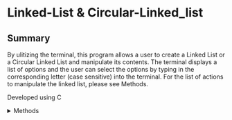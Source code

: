 # Linked-List & Circular-Linked_list
## Summary
By ulitizing the terminal, this program allows a user to create a Linked List or a Circular Linked List and manipulate its contents. The terminal displays a list of options and the user can select the options by typing in the corresponding letter (case sensitive) into the terminal. For the list of actions to manipulate the linked list, please see Methods.

Developed using C

<details>
  <summary>Methods</summary>
  - 
 
</details>
